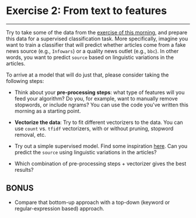 # Exercise 2: From text to features
----

Try to take some of the data from the [exercise of this morning](https://github.com/uvacw/teachteacher-python/blob/main/day4/exercises-1/exercise-1.md), and prepare this data for a supervised classification task. More specifically, imagine you want to train a classifier that will predict whether articles come from a fake news source (e.g., `Infowars`) or a quality news outlet (e.g., `bbc`). In other words, you want to predict `source` based on linguistic variations in the articles.

To arrive at a model that will do just that, please consider taking the following steps:

- Think about your **pre-processing steps**: what type of features will you feed your algorithm? Do you, for example, want to manually remove stopwords, or include ngrams? You can use the code you've written this morning as a starting point.

- **Vectorize the data**: Try to fit different vectorizers to the data. You can use `count` vs. `tfidf` vectorizers, with or without pruning, stopword removal, etc.

- Try out a simple supervised model. Find some inspiration [here](https://github.com/uvacw/teachteacher-python/blob/main/day4/exercises-2/possible-solution-exercise-2.md#build-a-simple-classifier). Can you predict the `source` using linguistic variations in the articles?

- Which combination of pre-processing steps + vectorizer gives the best results?

## BONUS

- Compare that bottom-up approach with a top-down (keyword or regular-expression based) approach.
